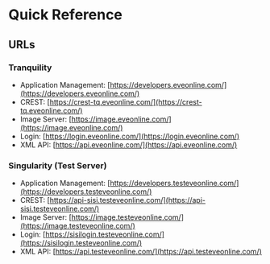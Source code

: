 # Quick Reference
## URLs
### Tranquility

- Application Management: [https://developers.eveonline.com/](https://developers.eveonline.com/)
- CREST: [https://crest-tq.eveonline.com/](https://crest-tq.eveonline.com/)
- Image Server: [https://image.eveonline.com/](https://image.eveonline.com/)
- Login: [https://login.eveonline.com/](https://login.eveonline.com/)
- XML API: [https://api.eveonline.com/](https://api.eveonline.com/)

### Singularity (Test Server)

- Application Management: [https://developers.testeveonline.com/](https://developers.testeveonline.com/)
- CREST: [https://api-sisi.testeveonline.com/](https://api-sisi.testeveonline.com/)
- Image Server: [https://image.testeveonline.com/](https://image.testeveonline.com/)
- Login: [https://sisilogin.testeveonline.com/](https://sisilogin.testeveonline.com/)
- XML API: [https://api.testeveonline.com/](https://api.testeveonline.com/)

